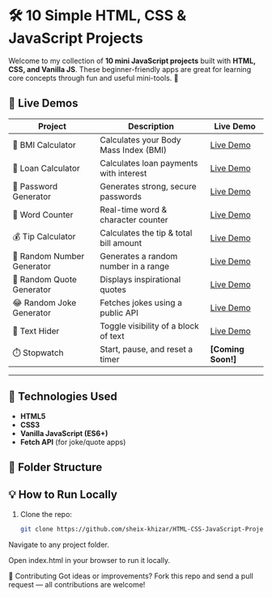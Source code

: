 # 🛠️ 10 Simple HTML, CSS & JavaScript Projects

Welcome to my collection of **10 mini JavaScript projects** built with **HTML, CSS, and Vanilla JS**. These beginner-friendly apps are great for learning core concepts through fun and useful mini-tools. 🎯

## 🔗 Live Demos

| Project | Description | Live Demo |
|--------|-------------|-----------|
| 📏 BMI Calculator | Calculates your Body Mass Index (BMI) | [Live Demo](https://bmi-calculator-orpin-xi.vercel.app/) |
| 💸 Loan Calculator | Calculates loan payments with interest | [Live Demo](https://loan-calculator-delta-gray.vercel.app/) |
| 🔐 Password Generator | Generates strong, secure passwords | [Live Demo](https://password-generator-liart-alpha.vercel.app/) |
| 📝 Word Counter | Real-time word & character counter | [Live Demo](https://word-counter-sand-six.vercel.app/) |
| 💰 Tip Calculator | Calculates the tip & total bill amount | [Live Demo](https://tip-calculator-mu-eight.vercel.app/) |
| 🎲 Random Number Generator | Generates a random number in a range | [Live Demo](https://random-number-generator-silk.vercel.app/) |
| 💬 Random Quote Generator | Displays inspirational quotes | [Live Demo](https://quote-generator-tawny-psi.vercel.app/) |
| 😂 Random Joke Generator | Fetches jokes using a public API | [Live Demo](https://joke-generator-plum.vercel.app/) |
| 🙈 Text Hider | Toggle visibility of a block of text | [Live Demo](https://text-hider.vercel.app/) |
| ⏱️ Stopwatch | Start, pause, and reset a timer | **[Coming Soon!]** |

---

## 🧰 Technologies Used

- **HTML5**
- **CSS3**
- **Vanilla JavaScript (ES6+)**
- **Fetch API** (for joke/quote apps)

## 📁 Folder Structure



## 💡 How to Run Locally

1. Clone the repo:
   ```bash
   git clone https://github.com/sheix-khizar/HTML-CSS-JavaScript-Projects-2.git

Navigate to any project folder.

Open index.html in your browser to run it locally.

🤝 Contributing
Got ideas or improvements?
Fork this repo and send a pull request — all contributions are welcome!

